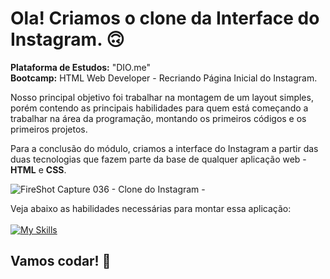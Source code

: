 # Ola! Criamos o clone da Interface do Instagram. 🙃

<strong>Plataforma de Estudos:</strong> "DIO.me"<br>
<strong>Bootcamp:</strong> HTML Web Developer - Recriando Página Inicial do Instagram.

Nosso principal objetivo foi trabalhar na montagem de um layout simples, porém contendo as principais habilidades para quem está começando a trabalhar na área da programação, montando os primeiros códigos e os primeiros projetos.

Para a conclusão do módulo, criamos a interface do Instagram a partir das duas tecnologias que fazem parte da base de qualquer aplicação web - <strong>HTML</strong> e <strong>CSS</strong>.

![FireShot Capture 036 - Clone do Instagram - ](https://user-images.githubusercontent.com/25811685/177080231-df591f1e-ad71-46a5-abb7-6a047e749f2b.png)

Veja abaixo as habilidades necessárias para montar essa aplicação: <br/><br/>
[![My Skills](https://skillicons.dev/icons?i=html,css,git)](https://skillicons.dev)

## Vamos codar! 🚀
